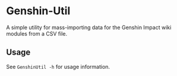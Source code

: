 # Genshin-Util
A simple utility for mass-importing data for the Genshin Impact wiki modules from a CSV file.

## Usage
See `GenshinUtil -h` for usage information.